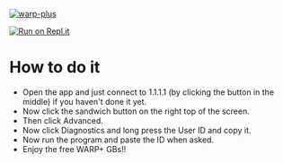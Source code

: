 [![warp-plus](https://github-readme-stats.vercel.app/api/pin/?username=navaneethkm004&repo=warp-plus&theme=dark)](https://github.com/navaneethkm004/warp-plus)<br/>

[![Run on Repl.it](https://repl.it/badge/github/navaneethkm004/warp-plus)](https://repl.it/github/navaneethkm004/warp-plus)

# How to do it
  - Open the app and just connect to 1.1.1.1 (by clicking the button in the middle) if you haven't done it yet.
  - Now click the sandwich button on the right top of the screen.
  - Then click Advanced.
  - Now click Diagnostics and long press the User ID and copy it.
  - Now run the program and paste the ID when asked.
  - Enjoy the free WARP+ GBs!!
